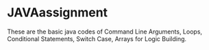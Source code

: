 # JAVAassignment
These are the basic java codes of Command Line Arguments, Loops, Conditional Statements, Switch Case, Arrays for Logic Building.
